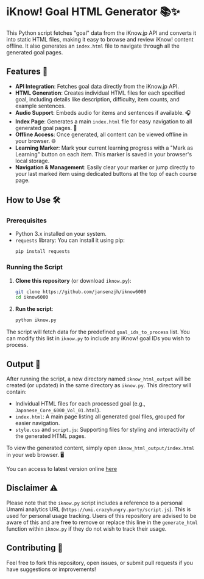 # iKnow! Goal HTML Generator 📚✨

This Python script fetches "goal" data from the iKnow.jp API and converts it into static HTML files, making it easy to browse and review iKnow! content offline. It also generates an `index.html` file to navigate through all the generated goal pages.

## Features 🚀

*   **API Integration**: Fetches goal data directly from the iKnow.jp API.
*   **HTML Generation**: Creates individual HTML files for each specified goal, including details like description, difficulty, item counts, and example sentences.
*   **Audio Support**: Embeds audio for items and sentences if available. 🎧
*   **Index Page**: Generates a main `index.html` file for easy navigation to all generated goal pages. 📖
*   **Offline Access**: Once generated, all content can be viewed offline in your browser. 🌐
*   **Learning Marker**: Mark your current learning progress with a "Mark as Learning" button on each item. This marker is saved in your browser's local storage.
*   **Navigation & Management**: Easily clear your marker or jump directly to your last marked item using dedicated buttons at the top of each course page.

## How to Use 🛠️

### Prerequisites

*   Python 3.x installed on your system.
*   `requests` library: You can install it using pip:
    ```bash
    pip install requests
    ```

### Running the Script

1.  **Clone this repository** (or download `iknow.py`):
    ```bash
    git clone https://github.com/jansenzjh/iknow6000
    cd iknow6000
    ```
2.  **Run the script**:
    ```bash
    python iknow.py
    ```

The script will fetch data for the predefined `goal_ids_to_process` list. You can modify this list in `iknow.py` to include any iKnow! goal IDs you wish to process.

## Output 📁

After running the script, a new directory named `iknow_html_output` will be created (or updated) in the same directory as `iknow.py`. This directory will contain:

*   Individual HTML files for each processed goal (e.g., `Japanese_Core_6000_Vol_01.html`).
*   `index.html`: A main page listing all generated goal files, grouped for easier navigation.
*   `style.css` and `script.js`: Supporting files for styling and interactivity of the generated HTML pages.

To view the generated content, simply open `iknow_html_output/index.html` in your web browser. 🖥️

You can access to latest version online [here](https://jansenzjh.github.io/iknow6000/iknow_html_output/)

## Disclaimer ⚠️

Please note that the `iknow.py` script includes a reference to a personal Umami analytics URL (`https://umi.crazyhungry.party/script.js`). This is used for personal usage tracking. Users of this repository are advised to be aware of this and are free to remove or replace this line in the `generate_html` function within `iknow.py` if they do not wish to track their usage.

## Contributing 🤝

Feel free to fork this repository, open issues, or submit pull requests if you have suggestions or improvements!
